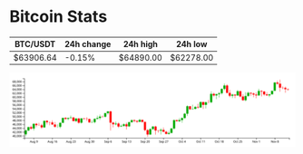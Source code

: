 # Bitcoin Stats

BTC/USDT|24h change|24h high|24h low|
|---|---|---|---|
|$63906.64|-0.15%|$64890.00|$62278.00|

<img src="./chart.svg">
